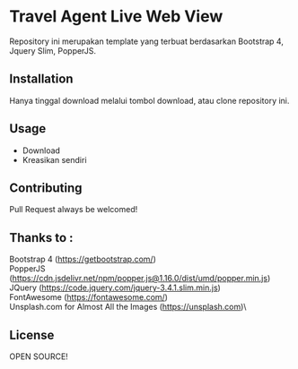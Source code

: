 # Travel Agent Live Web View

Repository ini merupakan template yang terbuat berdasarkan Bootstrap 4, Jquery Slim, PopperJS.

## Installation

Hanya tinggal download melalui tombol download, atau clone repository ini.

## Usage

- Download
- Kreasikan sendiri

## Contributing

Pull Request always be welcomed!

## Thanks to :

Bootstrap 4 (https://getbootstrap.com/)\
PopperJS (https://cdn.jsdelivr.net/npm/popper.js@1.16.0/dist/umd/popper.min.js)\
JQuery (https://code.jquery.com/jquery-3.4.1.slim.min.js)\
FontAwesome (https://fontawesome.com/)\
Unsplash.com for Almost All the Images (https://unsplash.com)\

## License
OPEN SOURCE!
